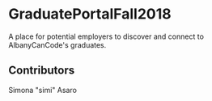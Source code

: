 # GraduatePortalFall2018
A place for potential employers to discover and connect to AlbanyCanCode's graduates.

## Contributors

Simona "simi" Asaro
